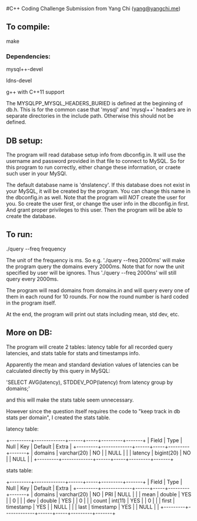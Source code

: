 #C++ Coding Challenge Submission from Yang Chi (yang@yangchi.me)

## To compile:

make

### Dependencies:

mysql++-devel

ldns-devel

g++ with C++11 support

The MYSQLPP\_MYSQL\_HEADERS\_BURIED is defined at the beginning of db.h. This is for the common case that 'mysql' and 'mysql++' headers are in separate directories in the include path. Otherwise this should not be defined.

## DB setup:

The program will read database setup info from dbconfig.in. It will use the username and password provided in that file to connect to MySQL. So for this program to run correctly, either change these information, or craete such user in your MySQl.

The default database name is 'dnslatency'. If this database does not exist in your MySQL, it will be created by the program. You can change this name in the dbconfig.in as well. Note that the program will *NOT* create the user for you. So create the user first, or change the user info in the dbconfig.in first. And grant proper privileges to this user. Then the program will be able to create the database.

## To run:

./query --freq frequency

The unit of the frequency is ms. So e.g. './query --freq 2000ms' will make the program query the domains every 2000ms. Note that for now the unit specified by user will be ignores. Thus './query --freq 2000ns' will still query every 2000ms.

The program will read domains from domains.in and will query every one of them in each round for 10 rounds. For now the round number is hard coded in the program itself.

At the end, the program will print out stats including mean, std dev, etc.

## More on DB:

The program will create 2 tables: latency table for all recorded query latencies, and stats table for stats and timestamps info.

Apparently the mean and standard deviation values of latencies can be calculated directly by this query in MySQL:

'SELECT AVG(latency), STDDEV\_POP(latency) from latency group by domains;'

and this will make the stats table seem unnecessary.

However since the question itself requires the code to "keep track in db stats per domain", I created the stats table.

latency table:

+---------+-------------+------+-----+---------+-------+
| Field   | Type        | Null | Key | Default | Extra |
+---------+-------------+------+-----+---------+-------+
| domains | varchar(20) | NO   |     | NULL    |       |
| latency | bigint(20)  | NO   |     | NULL    |       |
+---------+-------------+------+-----+---------+-------+

stats table:

+---------+-------------+------+-----+---------+-------+
| Field   | Type        | Null | Key | Default | Extra |
+---------+-------------+------+-----+---------+-------+
| domains | varchar(20) | NO   | PRI | NULL    |       |
| mean    | double      | YES  |     | 0       |       |
| dev     | double      | YES  |     | 0       |       |
| count   | int(11)     | YES  |     | 0       |       |
| first   | timestamp   | YES  |     | NULL    |       |
| last    | timestamp   | YES  |     | NULL    |       |
+---------+-------------+------+-----+---------+-------+


